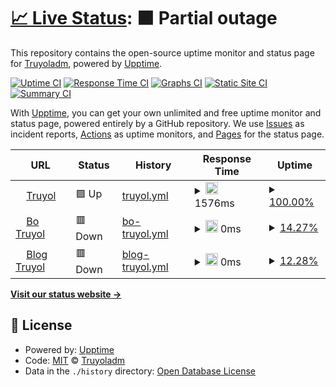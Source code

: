 # [📈 Live Status](https://Truyoladm.github.io/upptime): <!--live status--> **🟧 Partial outage**

This repository contains the open-source uptime monitor and status page for [Truyoladm](https://Truyoladm.github.io/upptime), powered by [Upptime](https://github.com/upptime/upptime).

[![Uptime CI](https://github.com/Truyoladm/upptime/workflows/Uptime%20CI/badge.svg)](https://github.com/Truyoladm/upptime/actions?query=workflow%3A%22Uptime+CI%22)
[![Response Time CI](https://github.com/Truyoladm/upptime/workflows/Response%20Time%20CI/badge.svg)](https://github.com/Truyoladm/upptime/actions?query=workflow%3A%22Response+Time+CI%22)
[![Graphs CI](https://github.com/Truyoladm/upptime/workflows/Graphs%20CI/badge.svg)](https://github.com/Truyoladm/upptime/actions?query=workflow%3A%22Graphs+CI%22)
[![Static Site CI](https://github.com/Truyoladm/upptime/workflows/Static%20Site%20CI/badge.svg)](https://github.com/Truyoladm/upptime/actions?query=workflow%3A%22Static+Site+CI%22)
[![Summary CI](https://github.com/Truyoladm/upptime/workflows/Summary%20CI/badge.svg)](https://github.com/Truyoladm/upptime/actions?query=workflow%3A%22Summary+CI%22)

With [Upptime](https://upptime.js.org), you can get your own unlimited and free uptime monitor and status page, powered entirely by a GitHub repository. We use [Issues](https://github.com/Truyoladm/upptime/issues) as incident reports, [Actions](https://github.com/Truyoladm/upptime/actions) as uptime monitors, and [Pages](https://Truyoladm.github.io/upptime) for the status page.

<!--start: status pages-->
<!-- This summary is generated by Upptime (https://github.com/upptime/upptime) -->
<!-- Do not edit this manually, your changes will be overwritten -->
<!-- prettier-ignore -->
| URL | Status | History | Response Time | Uptime |
| --- | ------ | ------- | ------------- | ------ |
| <img alt="" src="https://icons.duckduckgo.com/ip3/www.truyol.com.ico" height="13"> [Truyol](https://www.truyol.com) | 🟩 Up | [truyol.yml](https://github.com/Truyoladm/https-github.com-Truyoladm-Monitor/commits/HEAD/history/truyol.yml) | <details><summary><img alt="Response time graph" src="./graphs/truyol/response-time-week.png" height="20"> 1576ms</summary><br><a href="https://Truyoladm.github.io/upptime/history/truyol"><img alt="Response time 1576" src="https://img.shields.io/endpoint?url=https%3A%2F%2Fraw.githubusercontent.com%2FTruyoladm%2Fhttps-github.com-Truyoladm-Monitor%2FHEAD%2Fapi%2Ftruyol%2Fresponse-time.json"></a><br><a href="https://Truyoladm.github.io/upptime/history/truyol"><img alt="24-hour response time 1576" src="https://img.shields.io/endpoint?url=https%3A%2F%2Fraw.githubusercontent.com%2FTruyoladm%2Fhttps-github.com-Truyoladm-Monitor%2FHEAD%2Fapi%2Ftruyol%2Fresponse-time-day.json"></a><br><a href="https://Truyoladm.github.io/upptime/history/truyol"><img alt="7-day response time 1576" src="https://img.shields.io/endpoint?url=https%3A%2F%2Fraw.githubusercontent.com%2FTruyoladm%2Fhttps-github.com-Truyoladm-Monitor%2FHEAD%2Fapi%2Ftruyol%2Fresponse-time-week.json"></a><br><a href="https://Truyoladm.github.io/upptime/history/truyol"><img alt="30-day response time 1576" src="https://img.shields.io/endpoint?url=https%3A%2F%2Fraw.githubusercontent.com%2FTruyoladm%2Fhttps-github.com-Truyoladm-Monitor%2FHEAD%2Fapi%2Ftruyol%2Fresponse-time-month.json"></a><br><a href="https://Truyoladm.github.io/upptime/history/truyol"><img alt="1-year response time 1576" src="https://img.shields.io/endpoint?url=https%3A%2F%2Fraw.githubusercontent.com%2FTruyoladm%2Fhttps-github.com-Truyoladm-Monitor%2FHEAD%2Fapi%2Ftruyol%2Fresponse-time-year.json"></a></details> | <details><summary><a href="https://Truyoladm.github.io/upptime/history/truyol">100.00%</a></summary><a href="https://Truyoladm.github.io/upptime/history/truyol"><img alt="All-time uptime 100.00%" src="https://img.shields.io/endpoint?url=https%3A%2F%2Fraw.githubusercontent.com%2FTruyoladm%2Fhttps-github.com-Truyoladm-Monitor%2FHEAD%2Fapi%2Ftruyol%2Fuptime.json"></a><br><a href="https://Truyoladm.github.io/upptime/history/truyol"><img alt="24-hour uptime 100.00%" src="https://img.shields.io/endpoint?url=https%3A%2F%2Fraw.githubusercontent.com%2FTruyoladm%2Fhttps-github.com-Truyoladm-Monitor%2FHEAD%2Fapi%2Ftruyol%2Fuptime-day.json"></a><br><a href="https://Truyoladm.github.io/upptime/history/truyol"><img alt="7-day uptime 100.00%" src="https://img.shields.io/endpoint?url=https%3A%2F%2Fraw.githubusercontent.com%2FTruyoladm%2Fhttps-github.com-Truyoladm-Monitor%2FHEAD%2Fapi%2Ftruyol%2Fuptime-week.json"></a><br><a href="https://Truyoladm.github.io/upptime/history/truyol"><img alt="30-day uptime 100.00%" src="https://img.shields.io/endpoint?url=https%3A%2F%2Fraw.githubusercontent.com%2FTruyoladm%2Fhttps-github.com-Truyoladm-Monitor%2FHEAD%2Fapi%2Ftruyol%2Fuptime-month.json"></a><br><a href="https://Truyoladm.github.io/upptime/history/truyol"><img alt="1-year uptime 100.00%" src="https://img.shields.io/endpoint?url=https%3A%2F%2Fraw.githubusercontent.com%2FTruyoladm%2Fhttps-github.com-Truyoladm-Monitor%2FHEAD%2Fapi%2Ftruyol%2Fuptime-year.json"></a></details>
| <img alt="" src="https://icons.duckduckgo.com/ip3/www.bo.truyol.com.ico" height="13"> [Bo Truyol](https://www.bo.truyol.com) | 🟥 Down | [bo-truyol.yml](https://github.com/Truyoladm/https-github.com-Truyoladm-Monitor/commits/HEAD/history/bo-truyol.yml) | <details><summary><img alt="Response time graph" src="./graphs/bo-truyol/response-time-week.png" height="20"> 0ms</summary><br><a href="https://Truyoladm.github.io/upptime/history/bo-truyol"><img alt="Response time 0" src="https://img.shields.io/endpoint?url=https%3A%2F%2Fraw.githubusercontent.com%2FTruyoladm%2Fhttps-github.com-Truyoladm-Monitor%2FHEAD%2Fapi%2Fbo-truyol%2Fresponse-time.json"></a><br><a href="https://Truyoladm.github.io/upptime/history/bo-truyol"><img alt="24-hour response time 0" src="https://img.shields.io/endpoint?url=https%3A%2F%2Fraw.githubusercontent.com%2FTruyoladm%2Fhttps-github.com-Truyoladm-Monitor%2FHEAD%2Fapi%2Fbo-truyol%2Fresponse-time-day.json"></a><br><a href="https://Truyoladm.github.io/upptime/history/bo-truyol"><img alt="7-day response time 0" src="https://img.shields.io/endpoint?url=https%3A%2F%2Fraw.githubusercontent.com%2FTruyoladm%2Fhttps-github.com-Truyoladm-Monitor%2FHEAD%2Fapi%2Fbo-truyol%2Fresponse-time-week.json"></a><br><a href="https://Truyoladm.github.io/upptime/history/bo-truyol"><img alt="30-day response time 0" src="https://img.shields.io/endpoint?url=https%3A%2F%2Fraw.githubusercontent.com%2FTruyoladm%2Fhttps-github.com-Truyoladm-Monitor%2FHEAD%2Fapi%2Fbo-truyol%2Fresponse-time-month.json"></a><br><a href="https://Truyoladm.github.io/upptime/history/bo-truyol"><img alt="1-year response time 0" src="https://img.shields.io/endpoint?url=https%3A%2F%2Fraw.githubusercontent.com%2FTruyoladm%2Fhttps-github.com-Truyoladm-Monitor%2FHEAD%2Fapi%2Fbo-truyol%2Fresponse-time-year.json"></a></details> | <details><summary><a href="https://Truyoladm.github.io/upptime/history/bo-truyol">14.27%</a></summary><a href="https://Truyoladm.github.io/upptime/history/bo-truyol"><img alt="All-time uptime 14.27%" src="https://img.shields.io/endpoint?url=https%3A%2F%2Fraw.githubusercontent.com%2FTruyoladm%2Fhttps-github.com-Truyoladm-Monitor%2FHEAD%2Fapi%2Fbo-truyol%2Fuptime.json"></a><br><a href="https://Truyoladm.github.io/upptime/history/bo-truyol"><img alt="24-hour uptime 14.27%" src="https://img.shields.io/endpoint?url=https%3A%2F%2Fraw.githubusercontent.com%2FTruyoladm%2Fhttps-github.com-Truyoladm-Monitor%2FHEAD%2Fapi%2Fbo-truyol%2Fuptime-day.json"></a><br><a href="https://Truyoladm.github.io/upptime/history/bo-truyol"><img alt="7-day uptime 14.27%" src="https://img.shields.io/endpoint?url=https%3A%2F%2Fraw.githubusercontent.com%2FTruyoladm%2Fhttps-github.com-Truyoladm-Monitor%2FHEAD%2Fapi%2Fbo-truyol%2Fuptime-week.json"></a><br><a href="https://Truyoladm.github.io/upptime/history/bo-truyol"><img alt="30-day uptime 14.27%" src="https://img.shields.io/endpoint?url=https%3A%2F%2Fraw.githubusercontent.com%2FTruyoladm%2Fhttps-github.com-Truyoladm-Monitor%2FHEAD%2Fapi%2Fbo-truyol%2Fuptime-month.json"></a><br><a href="https://Truyoladm.github.io/upptime/history/bo-truyol"><img alt="1-year uptime 14.27%" src="https://img.shields.io/endpoint?url=https%3A%2F%2Fraw.githubusercontent.com%2FTruyoladm%2Fhttps-github.com-Truyoladm-Monitor%2FHEAD%2Fapi%2Fbo-truyol%2Fuptime-year.json"></a></details>
| <img alt="" src="https://icons.duckduckgo.com/ip3/www.blog.truyol.com.ico" height="13"> [Blog Truyol](https://www.blog.truyol.com) | 🟥 Down | [blog-truyol.yml](https://github.com/Truyoladm/https-github.com-Truyoladm-Monitor/commits/HEAD/history/blog-truyol.yml) | <details><summary><img alt="Response time graph" src="./graphs/blog-truyol/response-time-week.png" height="20"> 0ms</summary><br><a href="https://Truyoladm.github.io/upptime/history/blog-truyol"><img alt="Response time 0" src="https://img.shields.io/endpoint?url=https%3A%2F%2Fraw.githubusercontent.com%2FTruyoladm%2Fhttps-github.com-Truyoladm-Monitor%2FHEAD%2Fapi%2Fblog-truyol%2Fresponse-time.json"></a><br><a href="https://Truyoladm.github.io/upptime/history/blog-truyol"><img alt="24-hour response time 0" src="https://img.shields.io/endpoint?url=https%3A%2F%2Fraw.githubusercontent.com%2FTruyoladm%2Fhttps-github.com-Truyoladm-Monitor%2FHEAD%2Fapi%2Fblog-truyol%2Fresponse-time-day.json"></a><br><a href="https://Truyoladm.github.io/upptime/history/blog-truyol"><img alt="7-day response time 0" src="https://img.shields.io/endpoint?url=https%3A%2F%2Fraw.githubusercontent.com%2FTruyoladm%2Fhttps-github.com-Truyoladm-Monitor%2FHEAD%2Fapi%2Fblog-truyol%2Fresponse-time-week.json"></a><br><a href="https://Truyoladm.github.io/upptime/history/blog-truyol"><img alt="30-day response time 0" src="https://img.shields.io/endpoint?url=https%3A%2F%2Fraw.githubusercontent.com%2FTruyoladm%2Fhttps-github.com-Truyoladm-Monitor%2FHEAD%2Fapi%2Fblog-truyol%2Fresponse-time-month.json"></a><br><a href="https://Truyoladm.github.io/upptime/history/blog-truyol"><img alt="1-year response time 0" src="https://img.shields.io/endpoint?url=https%3A%2F%2Fraw.githubusercontent.com%2FTruyoladm%2Fhttps-github.com-Truyoladm-Monitor%2FHEAD%2Fapi%2Fblog-truyol%2Fresponse-time-year.json"></a></details> | <details><summary><a href="https://Truyoladm.github.io/upptime/history/blog-truyol">12.28%</a></summary><a href="https://Truyoladm.github.io/upptime/history/blog-truyol"><img alt="All-time uptime 12.28%" src="https://img.shields.io/endpoint?url=https%3A%2F%2Fraw.githubusercontent.com%2FTruyoladm%2Fhttps-github.com-Truyoladm-Monitor%2FHEAD%2Fapi%2Fblog-truyol%2Fuptime.json"></a><br><a href="https://Truyoladm.github.io/upptime/history/blog-truyol"><img alt="24-hour uptime 12.28%" src="https://img.shields.io/endpoint?url=https%3A%2F%2Fraw.githubusercontent.com%2FTruyoladm%2Fhttps-github.com-Truyoladm-Monitor%2FHEAD%2Fapi%2Fblog-truyol%2Fuptime-day.json"></a><br><a href="https://Truyoladm.github.io/upptime/history/blog-truyol"><img alt="7-day uptime 12.28%" src="https://img.shields.io/endpoint?url=https%3A%2F%2Fraw.githubusercontent.com%2FTruyoladm%2Fhttps-github.com-Truyoladm-Monitor%2FHEAD%2Fapi%2Fblog-truyol%2Fuptime-week.json"></a><br><a href="https://Truyoladm.github.io/upptime/history/blog-truyol"><img alt="30-day uptime 12.28%" src="https://img.shields.io/endpoint?url=https%3A%2F%2Fraw.githubusercontent.com%2FTruyoladm%2Fhttps-github.com-Truyoladm-Monitor%2FHEAD%2Fapi%2Fblog-truyol%2Fuptime-month.json"></a><br><a href="https://Truyoladm.github.io/upptime/history/blog-truyol"><img alt="1-year uptime 12.28%" src="https://img.shields.io/endpoint?url=https%3A%2F%2Fraw.githubusercontent.com%2FTruyoladm%2Fhttps-github.com-Truyoladm-Monitor%2FHEAD%2Fapi%2Fblog-truyol%2Fuptime-year.json"></a></details>

<!--end: status pages-->

[**Visit our status website →**](https://Truyoladm.github.io/upptime)

## 📄 License

- Powered by: [Upptime](https://github.com/upptime/upptime)
- Code: [MIT](./LICENSE) © [Truyoladm](https://Truyoladm.github.io/upptime)
- Data in the `./history` directory: [Open Database License](https://opendatacommons.org/licenses/odbl/1-0/)
